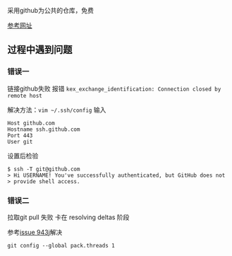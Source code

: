 采用github为公共的仓库，免费

[参考网址](https://zhuanlan.zhihu.com/p/565028534)

## 过程中遇到问题

### 错误一

链接github失败 报错 `kex_exchange_identification: Connection closed by remote host`
 
解决方法：`vim ~/.ssh/config` 输入

```JS
Host github.com
Hostname ssh.github.com
Port 443
User git
```

设置后检验
```JS
$ ssh -T git@github.com
> Hi USERNAME! You've successfully authenticated, but GitHub does not
> provide shell access.
```
### 错误二

拉取git pull 失败 卡在 resolving  deltas 阶段

参考[issue 943](https://github.com/ish-app/ish/issues/943)j解决

```JS
git config --global pack.threads 1
```
